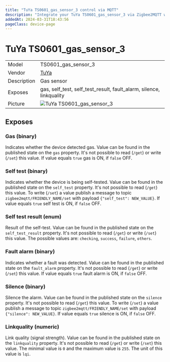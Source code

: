 ```yaml
---
title: "TuYa TS0601_gas_sensor_3 control via MQTT"
description: "Integrate your TuYa TS0601_gas_sensor_3 via Zigbee2MQTT with whatever smart home infrastructure you are using without the vendor's bridge or gateway."
addedAt: 2024-03-31T18:43:56
pageClass: device-page
---
```


<!-- !!!! -->
<!-- ATTENTION: This file is auto-generated through docgen! -->
<!-- You can only edit the "Notes"-Section between the two comment lines "Notes BEGIN" and "Notes END". -->
<!-- Do not use h1 or h2 heading within "## Notes"-Section. -->
<!-- !!!! -->

# TuYa TS0601_gas_sensor_3

|     |     |
|-----|-----|
| Model | TS0601_gas_sensor_3  |
| Vendor  | [TuYa](/supported-devices/#v=TuYa)  |
| Description | Gas sensor |
| Exposes | gas, self_test, self_test_result, fault_alarm, silence, linkquality |
| Picture | ![TuYa TS0601_gas_sensor_3](https://www.zigbee2mqtt.io/images/devices/TS0601_gas_sensor_3.png) |


<!-- Notes BEGIN: You can edit here. Add "## Notes" headline if not already present. -->


<!-- Notes END: Do not edit below this line -->




## Exposes

### Gas (binary)
Indicates whether the device detected gas.
Value can be found in the published state on the `gas` property.
It's not possible to read (`/get`) or write (`/set`) this value.
If value equals `true` gas is ON, if `false` OFF.

### Self test (binary)
Indicates whether the device is being self-tested.
Value can be found in the published state on the `self_test` property.
It's not possible to read (`/get`) this value.
To write (`/set`) a value publish a message to topic `zigbee2mqtt/FRIENDLY_NAME/set` with payload `{"self_test": NEW_VALUE}`.
If value equals `true` self test is ON, if `false` OFF.

### Self test result (enum)
Result of the self-test.
Value can be found in the published state on the `self_test_result` property.
It's not possible to read (`/get`) or write (`/set`) this value.
The possible values are: `checking`, `success`, `failure`, `others`.

### Fault alarm (binary)
Indicates whether a fault was detected.
Value can be found in the published state on the `fault_alarm` property.
It's not possible to read (`/get`) or write (`/set`) this value.
If value equals `true` fault alarm is ON, if `false` OFF.

### Silence (binary)
Silence the alarm.
Value can be found in the published state on the `silence` property.
It's not possible to read (`/get`) this value.
To write (`/set`) a value publish a message to topic `zigbee2mqtt/FRIENDLY_NAME/set` with payload `{"silence": NEW_VALUE}`.
If value equals `true` silence is ON, if `false` OFF.

### Linkquality (numeric)
Link quality (signal strength).
Value can be found in the published state on the `linkquality` property.
It's not possible to read (`/get`) or write (`/set`) this value.
The minimal value is `0` and the maximum value is `255`.
The unit of this value is `lqi`.

